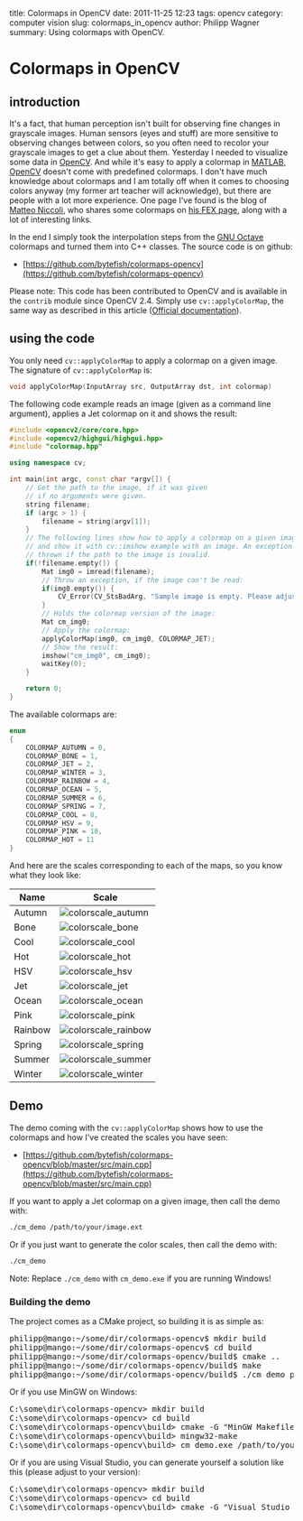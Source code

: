 title: Colormaps in OpenCV
date: 2011-11-25 12:23
tags: opencv
category: computer vision
slug: colormaps_in_opencv
author: Philipp Wagner
summary: Using colormaps with OpenCV.

# Colormaps in OpenCV #

## introduction ##

It's a fact, that human perception isn't built for observing fine changes in grayscale images. Human sensors (eyes and stuff) are more sensitive to observing changes between colors, so you often need to recolor your grayscale images to get a clue about them. Yesterday I needed to visualize some data in [OpenCV](http://opencv.org). And while it's easy to apply a colormap in [MATLAB](http://www.mathworks.de/index.html), [OpenCV](http://opencv.org) doesn't come with predefined colormaps. I don't have much knowledge about colormaps and I am totally off when it comes to choosing colors anyway (my former art teacher will acknowledge), but there are people with a lot more experience. One page I've found is the blog of [Matteo Niccoli](http://mycarta.wordpress.com), who shares some colormaps on [his FEX page](http://www.mathworks.com/matlabcentral/fileexchange/authors/87376), along with a lot of interesting links.

In the end I simply took the interpolation steps from the [GNU Octave](http://www.gnu.org/software/octave/) colormaps and turned them into C++ classes. The source code is on github:

* [https://github.com/bytefish/colormaps-opencv](https://github.com/bytefish/colormaps-opencv)

Please note: This code has been contributed to OpenCV and is available in the ``contrib`` module since OpenCV 2.4. Simply use ``cv::applyColorMap``, the same way as described in this article ([Official documentation](http://docs.opencv.org/trunk/modules/contrib/doc/facerec/colormaps.html)). 

## using the code ##

You only need ``cv::applyColorMap`` to apply a colormap on a given image. The signature of ``cv::applyColorMap`` is:

```cpp
void applyColorMap(InputArray src, OutputArray dst, int colormap)
```

The following code example reads an image (given as a command line argument), applies a Jet colormap on it and shows the result:

```cpp
#include <opencv2/core/core.hpp>
#include <opencv2/highgui/highgui.hpp>
#include "colormap.hpp"

using namespace cv;

int main(int argc, const char *argv[]) {
    // Get the path to the image, if it was given
    // if no arguments were given.
    string filename;
    if (argc > 1) {
        filename = string(argv[1]);
    }
	// The following lines show how to apply a colormap on a given image
	// and show it with cv::imshow example with an image. An exception is
	// thrown if the path to the image is invalid.
	if(!filename.empty()) {
        Mat img0 = imread(filename);
        // Throw an exception, if the image can't be read:
        if(img0.empty()) {
            CV_Error(CV_StsBadArg, "Sample image is empty. Please adjust your path, so it points to a valid input image!");
        }
        // Holds the colormap version of the image:
        Mat cm_img0;
        // Apply the colormap:
        applyColorMap(img0, cm_img0, COLORMAP_JET);
        // Show the result:
        imshow("cm_img0", cm_img0);
        waitKey(0);
	}

	return 0;
}
```

The available colormaps are:

```cpp
enum
{
    COLORMAP_AUTUMN = 0,
    COLORMAP_BONE = 1,
    COLORMAP_JET = 2,
    COLORMAP_WINTER = 3,
    COLORMAP_RAINBOW = 4,
    COLORMAP_OCEAN = 5,
    COLORMAP_SUMMER = 6,
    COLORMAP_SPRING = 7,
    COLORMAP_COOL = 8,
    COLORMAP_HSV = 9,
    COLORMAP_PINK = 10,
    COLORMAP_HOT = 11
}
```

And here are the scales corresponding to each of the maps, so you know what they look like:

<table>
  <thead>
    <tr>
      <th>Name</th>
      <th>Scale</th>
    </tr>
  </thead>
  <tbody>
    <tr><td>Autumn</td><td><img src="/static/images/blog/colormaps_in_opencv/colorscale_autumn.jpg" alt="colorscale_autumn" /></td></tr>
    <tr><td>Bone</td><td><img src="/static/images/blog/colormaps_in_opencv/colorscale_bone.jpg" alt="colorscale_bone" /></td></tr>
    <tr><td>Cool</td><td><img src="/static/images/blog/colormaps_in_opencv/colorscale_cool.jpg" alt="colorscale_cool" /></td></tr>
    <tr><td>Hot</td><td><img src="/static/images/blog/colormaps_in_opencv/colorscale_hot.jpg" alt="colorscale_hot" /></td></tr>
    <tr><td>HSV</td><td><img src="/static/images/blog/colormaps_in_opencv/colorscale_hsv.jpg" alt="colorscale_hsv" /></td></tr>
    <tr><td>Jet</td><td><img src="/static/images/blog/colormaps_in_opencv/colorscale_jet.jpg" alt="colorscale_jet" /></td></tr>
    <tr><td>Ocean</td><td><img src="/static/images/blog/colormaps_in_opencv/colorscale_ocean.jpg" alt="colorscale_ocean" /></td></tr>
    <tr><td>Pink</td><td><img src="/static/images/blog/colormaps_in_opencv/colorscale_pink.jpg" alt="colorscale_pink" /></td></tr>
    <tr><td>Rainbow</td><td><img src="/static/images/blog/colormaps_in_opencv/colorscale_rainbow.jpg" alt="colorscale_rainbow" /></td></tr>
    <tr><td>Spring</td><td><img src="/static/images/blog/colormaps_in_opencv/colorscale_spring.jpg" alt="colorscale_spring" /></td></tr>
    <tr><td>Summer</td><td><img src="/static/images/blog/colormaps_in_opencv/colorscale_summer.jpg" alt="colorscale_summer" /></td></tr>
    <tr><td>Winter</td><td><img src="/static/images/blog/colormaps_in_opencv/colorscale_winter.jpg" alt="colorscale_winter" /></td></tr>
  </tbody>
</table>

##  Demo ##

The demo coming with the ``cv::applyColorMap`` shows how to use the colormaps and how I've created the scales you have seen:

* [https://github.com/bytefish/colormaps-opencv/blob/master/src/main.cpp](https://github.com/bytefish/colormaps-opencv/blob/master/src/main.cpp)

If you want to apply a Jet colormap on a given image, then call the demo with:

```sh
./cm_demo /path/to/your/image.ext
```

Or if you just want to generate the color scales, then call the demo with:

```sh
./cm_demo
```

Note: Replace ``./cm_demo`` with ``cm_demo.exe`` if you are running Windows!

###  Building the demo ###

The project comes as a CMake project, so building it is as simple as:

<pre>
philipp@mango:~/some/dir/colormaps-opencv$ mkdir build
philipp@mango:~/some/dir/colormaps-opencv$ cd build
philipp@mango:~/some/dir/colormaps-opencv/build$ cmake ..
philipp@mango:~/some/dir/colormaps-opencv/build$ make
philipp@mango:~/some/dir/colormaps-opencv/build$ ./cm_demo path/to/your/image.ext
</pre>

Or if you use MinGW on Windows:

<pre>
C:\some\dir\colormaps-opencv> mkdir build
C:\some\dir\colormaps-opencv> cd build
C:\some\dir\colormaps-opencv\build> cmake -G "MinGW Makefiles" ..
C:\some\dir\colormaps-opencv\build> mingw32-make
C:\some\dir\colormaps-opencv\build> cm_demo.exe /path/to/your/image.ext
</pre>

Or if you are using Visual Studio, you can generate yourself a solution like this (please adjust to your version):

<pre>
C:\some\dir\colormaps-opencv> mkdir build
C:\some\dir\colormaps-opencv> cd build
C:\some\dir\colormaps-opencv\build> cmake -G "Visual Studio 9 2008" ..
</pre>
